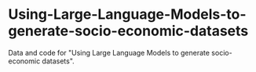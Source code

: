 # Using-Large-Language-Models-to-generate-socio-economic-datasets
Data and code for "Using Large Language Models to generate socio-economic datasets".
